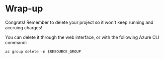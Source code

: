 # Wrap-up

Congrats! Remember to delete your project so it won't keep running and accruing charges!

You can delete it through the web interface, or with the following Azure CLI command:

```console
az group delete -n $RESOURCE_GROUP
```

